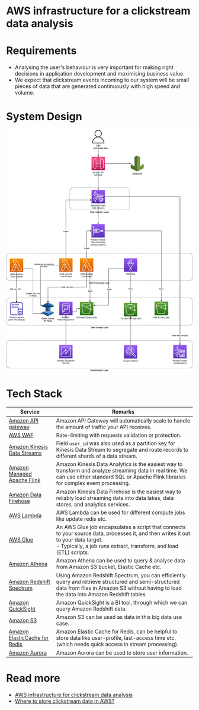 # AWS infrastructure for a clickstream data analysis

# Requirements
- Analysing the user's behaviour is very important for making right decisions in application development and maximising business value.
- We expect that clickstream events incoming to our system will be small pieces of data that are generated continuously with high speed and volume.

# System Design

![](AWSClickStreamAnalytic.png)

# Tech Stack

| Service                                                                                                              | Remarks                                                                                                                                                                                                     |
|----------------------------------------------------------------------------------------------------------------------|-------------------------------------------------------------------------------------------------------------------------------------------------------------------------------------------------------------|
| [Amazon API gateway](../../2_AWS/16_NetworkingAndContentDelivery/2_ApplicationNetworking/AmazonAPIGateway/Readme.md) | Amazon API Gateway will automatically scale to handle the amount of traffic your API receives.                                                                                                              |
| [AWS WAF](../../2_AWS/17_SecurityServices/2_InfraProtectionServices/AWSWAF.md)                                       | Rate-limiting with requests validation or protection.                                                                                                                                                       |
| [Amazon Kinesis Data Streams](../../2_AWS/4_MessageBrokerServices/AmazonKinesis/Readme.md)                           | Field `user_id` was also used as a partition key for Kinesis Data Stream to segregate and route records to different shards of a data stream.                                                               |
| [Amazon Managed Apache Flink](../../2_AWS/10_BigDataServices/DataProcessing/AmazonManagedServiceForApacheFlink.md)   | Amazon Kinesis Data Analytics is the easiest way to transform and analyze streaming data in real time. We can use either standard SQL or Apache Flink libraries for complex event processing.               |
| [Amazon Data Firehose](../../2_AWS/10_BigDataServices/DataConnectors/AmazonDataFirehouse/Readme.md)                  | Amazon Kinesis Data Firehose is the easiest way to reliably load streaming data into data lakes, data stores, and analytics services.                                                                       |
| [AWS Lambda](../../2_AWS/2_ComputeServices/AWSLambda/Readme.md)                                                      | AWS Lambda can be used for different compute jobs like update redis etc.                                                                                                                                    |
| [AWS Glue](../../2_AWS/10_BigDataServices/DataProcessing/AWSGlue.md)                                                 | An AWS Glue job encapsulates a script that connects to your source data, processes it, and then writes it out to your data target. <br/>- Typically, a job runs extract, transform, and load (ETL) scripts. |
| [Amazon Athena](../../2_AWS/10_BigDataServices/DataConsumption/AmazonAthena.md)                                      | Amazon Athena can be used to query & analyse data from Amazon S3 bucket, Elastic Cache etc.                                                                                                                 |
| [Amazon Redshift Spectrum](../../2_AWS/10_BigDataServices/DataStorage/DataWarehouses/AmazonRedshiftSpectrum.md)      | Using Amazon Redshift Spectrum, you can efficiently query and retrieve structured and semi-structured data from files in Amazon S3 without having to load the data into Amazon Redshift tables.             |
| [Amazon QuickSight](../../2_AWS/10_BigDataServices/DataConsumption/AmazonQuickSight.md)                              | Amazon QuickSight is a BI tool, through which we can query Amazon Redshift data.                                                                                                                            |
| [Amazon S3](../../2_AWS/10_BigDataServices/DataStorage/DataLakes/S3DataLake.md)                                      | Amazon S3 can be used as data in this big data use case.                                                                                                                                                    |
| [Amazon ElasticCache for Redis](../../2_AWS/1_DatabaseServices/AmazonElasticCache/Readme.md)                         | Amazon Elastic Cache for Redis, can be helpful to store data like user-profile, last-access time etc. (which needs quick access in stream processing).                                                      |
| [Amazon Aurora](../../2_AWS/1_DatabaseServices/AmazonRDS/Readme.md)                                                  | Amazon Aurora can be used to store user information.                                                                                                                                                        |

# Read more
- [AWS infrastructure for clickstream data analysis](https://www.automat-it.com/post/aws-infrastructure-for-a-clickstream-data-analysis)
- [Where to store clickstream data in AWS?](https://www.reddit.com/r/aws/comments/93ezn6/where_to_store_clickstream_data_in_aws/)